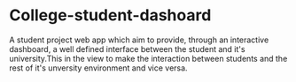 # College-student-dashoard
A student project web app which aim to provide, through an interactive dashboard, a well defined interface between the student and it's university.This in the view to make the interaction between students and the rest of it's unversity environment and vice versa.
